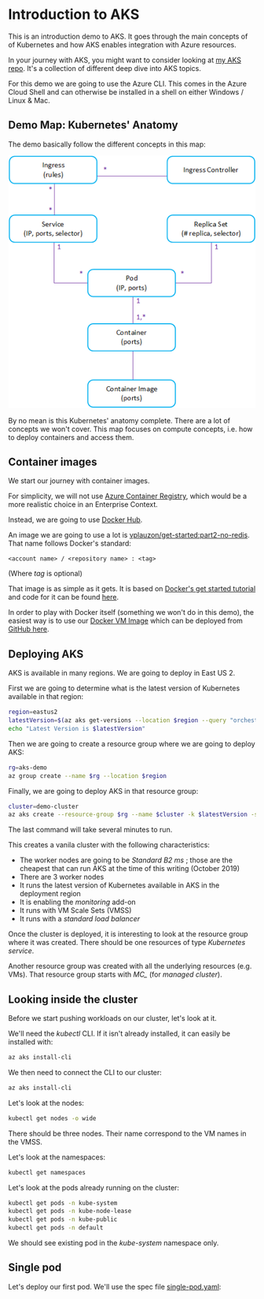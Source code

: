 # Introduction to AKS

This is an introduction demo to AKS.  It goes through the main concepts of of Kubernetes and how AKS enables integration with Azure resources.

In your journey with AKS, you might want to consider looking at [my AKS repo](https://github.com/vplauzon/aks).  It's a collection of different deep dive into AKS topics.

For this demo we are going to use the Azure CLI.  This comes in the Azure Cloud Shell and can otherwise be installed in a shell on either Windows / Linux & Mac.

## Demo Map:  Kubernetes' Anatomy

The demo basically follow the different concepts in this map:

![Kubernetes' Anatomy](images/kubernetes-anatomy.png)

By no mean is this Kubernetes' anatomy complete.  There are a lot of concepts we won't cover.  This map focuses on compute concepts, i.e. how to deploy containers and access them.

## Container images

We start our journey with container images.

For simplicity, we will not use [Azure Container Registry](https://vincentlauzon.com/2018/05/01/azure-container-registry-getting-started/), which would be a more realistic choice in an Enterprise Context.

Instead, we are going to use [Docker Hub](https://hub.docker.com/).

An image we are going to use a lot is [vplauzon/get-started:part2-no-redis](https://cloud.docker.com/u/vplauzon/repository/docker/vplauzon/get-started).  That name follows Docker's standard:

```
<account name> / <repository name> : <tag>
```

(Where *tag* is optional)

That image is as simple as it gets.  It is based on [Docker's get started tutorial](https://docs.docker.com/get-started/part2/) and code for it can be found [here](https://github.com/vplauzon/containers/tree/master/get-started-no-redis).

In order to play with Docker itself (something we won't do in this demo), the easiest way is to use our [Docker VM Image](https://vincentlauzon.com/2018/04/11/linux-custom-script-docker-sandbox/) which can be deployed from [GitHub here](https://github.com/vplauzon/containers/tree/master/DockerVM).

## Deploying AKS

AKS is available in many regions.  We are going to deploy in East US 2.

First we are going to determine what is the latest version of Kubernetes available in that region:

```bash
region=eastus2
latestVersion=$(az aks get-versions --location $region --query "orchestrators[-1].orchestratorVersion" -o tsv)
echo "Latest Version is $latestVersion"
```

Then we are going to create a resource group where we are going to deploy AKS:

```bash
rg=aks-demo
az group create --name $rg --location $region
```

Finally, we are going to deploy AKS in that resource group:

```bash
cluster=demo-cluster
az aks create --resource-group $rg --name $cluster -k $latestVersion -s Standard_B2ms --node-count 3 --enable-addons monitoring --generate-ssh-keys --enable-vmss --load-balancer-sku standard
```

The last command will take several minutes to run.

This creates a vanila cluster with the following characteristics:

* The worker nodes are going to be *Standard B2 ms* ; those are the cheapest that can run AKS at the time of this writing (October 2019)
* There are 3 worker nodes
* It runs the latest version of Kubernetes available in AKS in the deployment region
* It is enabling the *monitoring* add-on
* It runs with VM Scale Sets (VMSS)
* It runs with a *standard load balancer*

Once the cluster is deployed, it is interesting to look at the resource group where it was created.  There should be one resources of type *Kubernetes service*.

Another resource group was created with all the underlying resources (e.g. VMs).  That resource group starts with *MC_* (for *managed cluster*).

## Looking inside the cluster

Before we start pushing workloads on our cluster, let's look at it.

We'll need the *kubectl* CLI.  If it isn't already installed, it can easily be installed with:

```bash
az aks install-cli
```

We then need to connect the CLI to our cluster:

```bash
az aks install-cli
```

Let's look at the nodes:

```bash
kubectl get nodes -o wide
```

There should be three nodes.  Their name correspond to the VM names in the VMSS.

Let's look at the namespaces:

```bash
kubectl get namespaces
```

Let's look at the pods already running on the cluster:

```bash
kubectl get pods -n kube-system
kubectl get pods -n kube-node-lease
kubectl get pods -n kube-public
kubectl get pods -n default
```

We should see existing pod in the *kube-system* namespace only.

## Single pod

Let's deploy our first pod.  We'll use the spec file [single-pod.yaml](single-pod.yaml):

```bash
```
